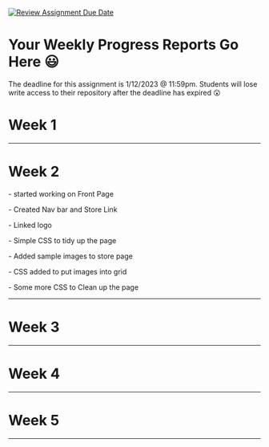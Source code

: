 [![Review Assignment Due Date](https://classroom.github.com/assets/deadline-readme-button-24ddc0f5d75046c5622901739e7c5dd533143b0c8e959d652212380cedb1ea36.svg)](https://classroom.github.com/a/i_Ea0LCS)
# Your Weekly Progress Reports Go Here :smiley:

The deadline for this assignment is 1/12/2023 @ 11:59pm. Students will lose write access to their repository after the deadline has expired :open_mouth:


<h1>Week 1</h1>

<hr>

<h1>Week 2</h1>
<p>- started working on Front Page</p>
<p>- Created Nav bar and Store Link</p>
<p>- Linked logo</p>
<p>- Simple CSS to tidy up the page</p>
<p>- Added sample images to store page</p>
<p>- CSS added to put images into grid</p>
<p>- Some more CSS to Clean up the page</p>
<hr>

<h1>Week 3</h1>
<hr>

<h1>Week 4</h1>
<hr>

<h1>Week 5</h1>
<hr>